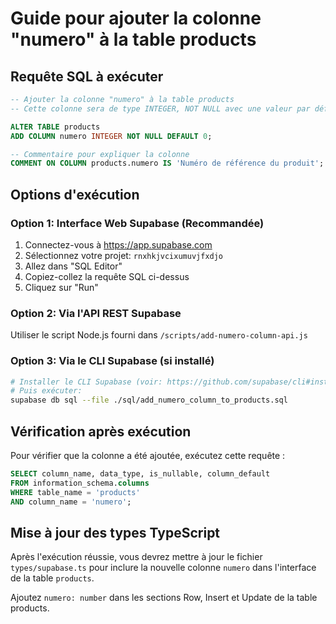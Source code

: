 # Guide pour ajouter la colonne "numero" à la table products

## Requête SQL à exécuter

```sql
-- Ajouter la colonne "numero" à la table products
-- Cette colonne sera de type INTEGER, NOT NULL avec une valeur par défaut de 0

ALTER TABLE products
ADD COLUMN numero INTEGER NOT NULL DEFAULT 0;

-- Commentaire pour expliquer la colonne
COMMENT ON COLUMN products.numero IS 'Numéro de référence du produit';
```

## Options d'exécution

### Option 1: Interface Web Supabase (Recommandée)
1. Connectez-vous à https://app.supabase.com
2. Sélectionnez votre projet: `rnxhkjvcixumuvjfxdjo`
3. Allez dans "SQL Editor"
4. Copiez-collez la requête SQL ci-dessus
5. Cliquez sur "Run"

### Option 2: Via l'API REST Supabase
Utiliser le script Node.js fourni dans `/scripts/add-numero-column-api.js`

### Option 3: Via le CLI Supabase (si installé)
```bash
# Installer le CLI Supabase (voir: https://github.com/supabase/cli#install-the-cli)
# Puis exécuter:
supabase db sql --file ./sql/add_numero_column_to_products.sql
```

## Vérification après exécution

Pour vérifier que la colonne a été ajoutée, exécutez cette requête :

```sql
SELECT column_name, data_type, is_nullable, column_default
FROM information_schema.columns
WHERE table_name = 'products'
AND column_name = 'numero';
```

## Mise à jour des types TypeScript

Après l'exécution réussie, vous devrez mettre à jour le fichier `types/supabase.ts` pour inclure la nouvelle colonne `numero` dans l'interface de la table `products`.

Ajoutez `numero: number` dans les sections Row, Insert et Update de la table products.